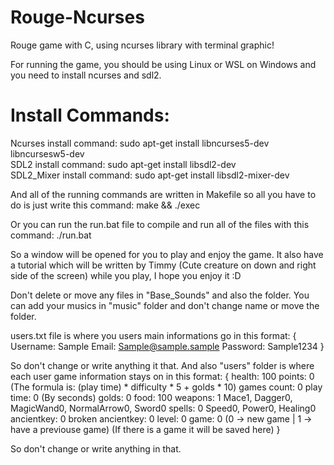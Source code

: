 # Rouge-Ncurses
Rouge game with C, using ncurses library with terminal graphic!

For running the game, you should be using Linux or WSL on Windows and you need to install ncurses and sdl2.
# Install Commands:
Ncurses install command: sudo apt-get install libncurses5-dev libncursesw5-dev         
SDL2 install command: sudo apt-get install libsdl2-dev         
SDL2_Mixer install command: sudo apt-get install libsdl2-mixer-dev            

And all of the running commands are written in Makefile so all you have to do is just write this command:
make && ./exec

Or you can run the run.bat file to compile and run all of the files with this command:
./run.bat

So a window will be opened for you to play and enjoy the game. It also have a tutorial which will be written by Timmy (Cute creature on down and right side of the screen) while you play, I hope you enjoy it :D

Don't delete or move any files in "Base_Sounds" and also the folder.
You can add your musics in "music" folder and don't change name or move the folder.

users.txt file is where you users main informations go in this format:
{
Username: Sample
Email: Sample@sample.sample
Password: Sample1234
}

So don't change or write anything it that.
And also "users" folder is where each user game information stays on in this format:
{
health: 100
points: 0 (The formula is: (play time) * difficulty * 5 + golds * 10)
games count: 0
play time: 0 (By seconds)
golds: 0
food: 100
weapons: 1 Mace1, Dagger0, MagicWand0, NormalArrow0, Sword0
spells: 0 Speed0, Power0, Healing0
ancientkey: 0
broken ancientkey: 0
level: 0
game: 0 (0 -> new game | 1 -> have a previouse game)
(If there is a game it will be saved here)
}

So don't change or write anything in that.